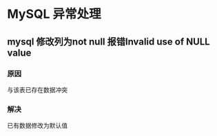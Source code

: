 # MySQL 异常处理

## mysql 修改列为not null 报错Invalid use of NULL value

### 原因

与该表已存在数据冲突

### 解决

已有数据修改为默认值

